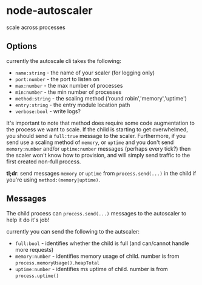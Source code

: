 node-autoscaler
===============

scale across processes

## Options

currently the autoscale cli takes the following:

  + `name:string` - the name of your scaler (for logging only)
  + `port:number` - the port to listen on
  + `max:number` - the max number of processes
  + `min:number` - the min number of processes
  + `method:string` - the scaling method ('round robin','memory','uptime')
  + `entry:string` - the entry module location path
  + `verbose:bool` - write logs?


It's important to note that method does require some code augmentation to the process
we want to scale. If the child is starting to get overwhelmed, you should send a `full:true`
message to the scaler. Furthermore, if you send use a scaling method of `memory`, or `uptime`
and you don't send `memory:number` and/or `uptime:number` messages (perhaps every tick?) then
the scaler won't know how to provision, and will simply send traffic to the first created non-full
process.  

__tl;dr__: send messages `memory` or `uptime` from `process.send(...)` in the child if you're using
`method:(memory|uptime)`.

## Messages

The child process can `process.send(...)` messages to the autoscaler to help it do it's job!

currently you can send the following to the autscaler:

  + `full:bool` - identifies whether the child is full (and can/cannot handle more requests)
  + `memory:number` - identifies memory usage of child. number is from `process.memoryUsage().heapTotal`
  + `uptime:number` - identifies ms uptime of child. number is from `process.uptime()`
